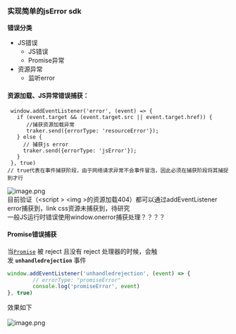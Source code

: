 ### 实现简单的jsError sdk
**错误分类**
- JS错误
  - JS错误
  - Promise异常
- 资源异常
  - 监听error

#### 资源加载、JS异常错误捕获：
```
 window.addEventListener('error', (event) => {
   if (event.target && (event.target.src || event.target.href)) {
      //捕获资源加载异常
      traker.send({errorType: 'resourceError'});
   } else {
     // 捕获js error
     traker.send({errorType: 'jsError'});
   }
 }, true) 
// true代表在事件捕获阶段，由于网络请求异常不会事件冒泡，因此必须在捕获阶段将其捕捉到才行
```
![image.png](https://intranetproxy.alipay.com/skylark/lark/0/2020/png/105555/1590992622842-17e1f32e-ced5-4764-834c-640435102dbb.png#align=left&display=inline&height=135&margin=%5Bobject%20Object%5D&name=image.png&originHeight=270&originWidth=2628&size=394727&status=done&style=none&width=1314)<br />目前验证（<script \> <img \>的资源加载404）都可以通过addEventListener error捕获到，link css资源未捕获到，待研究<br />一般JS运行时错误使用window.onerror捕获处理？？？？
#### Promise错误捕获
当[`Promise`](https://developer.mozilla.org/zh-CN/docs/Web/JavaScript/Reference/Global_Objects/Promise) 被 reject 且没有 reject 处理器的时候，会触发 **`unhandledrejection`** 事件
```javascript
window.addEventListener('unhandledrejection', (event) => {
        // errorType: "promiseError"
        console.log('promiseError', event)
}, true)
```
效果如下<br />								
![image.png](https://intranetproxy.alipay.com/skylark/lark/0/2020/png/105555/1590993639864-98b9fb06-9788-4829-9d0c-c09f97d560bf.png#align=left&display=inline&height=369&margin=%5Bobject%20Object%5D&name=image.png&originHeight=738&originWidth=2814&size=809068&status=done&style=none&width=1407)<br />	
